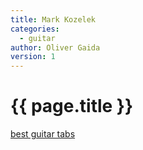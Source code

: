 ```yaml
---
title: Mark Kozelek
categories:
  - guitar
author: Oliver Gaida
version: 1
---
```


# {{ page.title }}

[best guitar tabs](http://markkozelekguitartabs.blogspot.com)